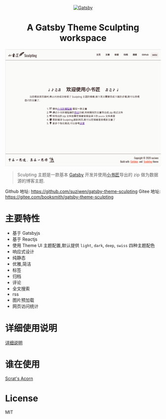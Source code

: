 <p align="center">
  <a href="https://www.gatsbyjs.org">
    <img alt="Gatsby" src="https://www.gatsbyjs.org/monogram.svg" width="60" />
  </a>
</p>
<h1 align="center">
  A Gatsby Theme Sculpting workspace
</h1>

![screenshot](screenshot.png)

> Sculpting 主题是一款基本 [Gatsby](https://www.gatsbyjs.org/) 开发并使用[小书匠](http://markdown.xiaoshujiang.com)导出的 zip 做为数据源的博客主题.

Github 地址: https://github.com/suziwen/gatsby-theme-sculpting
Gitee  地址: https://gitee.com/booksmith/gatsby-theme-sculpting

# 主要特性

 - 基于 Gatsbyjs
 - 基于 Reactjs
 - 使用 Theme UI 主题配置,默认提供 `light`, `dark`, `deep`, `swiss` 四种主题配色
 - 响应式设计
 - 纯静态
 - 优雅,简洁
 - 标签
 - 归档
 - 评论
 - 全文搜索
 - rss
 - 图片预加载
 - 网页访问统计



# 详细使用说明

[详细说明](theme/README.md)

# 谁在使用

[Scrat's Acorn](https://suziwen.github.io/acorns/)

# License

MIT
